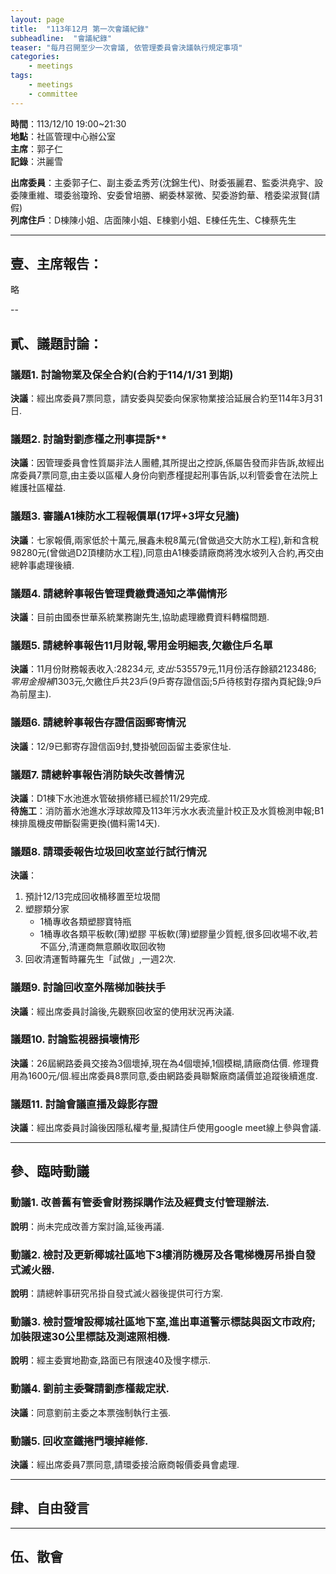 ```yaml
---
layout: page
title:  "113年12月 第一次會議紀錄"
subheadline:  "會議紀錄"
teaser: "每月召開至少一次會議, 依管理委員會決議執行規定事項"
categories:
    - meetings
tags:
    - meetings
    - committee
---
```

**時間**：113/12/10 19:00~21:30<br>
**地點**：社區管理中心辦公室<br>
**主席**：郭子仁<br>
**記錄**：洪麗雪<br>

**出席委員**：主委郭子仁、副主委孟秀芳(沈錦生代)、財委張麗君、監委洪堯宇、設委陳重維、環委翁瓊玲、安委曾培勝、網委林翠微、契委游鈞華、稽委梁淑賢(請假)<br>
**列席住戶**：D棟陳小姐、店面陳小姐、E棟劉小姐、E棟任先生、C棟蔡先生<br>

---
## 壹、主席報告：
略

--
## 貳、議題討論：

### 議題1. 討論物業及保全合約(合約于114/1/31 到期)
**決議**：經出席委員7票同意，請安委與契委向保家物業接洽延展合約至114年3月31日.

### 議題2. 討論對劉彥槿之刑事提訴**
**決議**：因管理委員會性質屬非法人團體,其所提出之控訴,係屬告發而非告訴,故經出席委員7票同意,由主委以區權人身份向劉彥槿提起刑事告訴,以利管委會在法院上維護社區權益.

### 議題3. 審議A1棟防水工程報價單(17坪+3坪女兒牆)
**決議**：七家報價,兩家低於十萬元,展鑫未稅8萬元(曾做過交大防水工程),新和含稅98280元(曾做過D2頂樓防水工程),同意由A1棟委請廠商將洩水坡列入合約,再交由總幹事處理後續.

### 議題4. 請總幹事報告管理費繳費通知之準備情形
**決議**：目前由國泰世華系統業務謝先生,協助處理繳費資料轉檔問題.

### 議題5. 請總幹事報告11月財報,零用金明細表,欠繳住戶名單
**決議**：11月份財務報表收入:$28234元,支出:$535579元,11月份活存餘額$2123486;零用金撥補$1303元,欠繳住戶共23戶(9戶寄存證信函;5戶待核對存摺內頁紀錄;9戶為前屋主).

### 議題6. 請總幹事報告存證信函郵寄情況
**決議**：12/9已郵寄存證信函9封,雙掛號回函留主委家住址.

### 議題7. 請總幹事報告消防缺失改善情況
**決議**：D1棟下水池進水管破損修繕已經於11/29完成.<br>
**待施工**：消防蓄水池進水浮球故障及113年污水水表流量計校正及水質檢測申報;B1棟排風機皮帶斷裂需更換(備料需14天).<br>

### 議題8. 請環委報告垃圾回收室並行試行情況
**決議**：<br>
1.  預計12/13完成回收桶移置至垃圾間<br>
2.  塑膠類分家<br>
    *   1桶專收各類塑膠寶特瓶
    *   1桶專收各類平板軟(薄)塑膠
    平板軟(薄)塑膠量少質輕,很多回收場不收,若不區分,清運商無意願收取回收物<br>
3.  回收清運暫時羅先生「試做」,一週2次.<br>

### 議題9. 討論回收室外階梯加裝扶手
**決議**：經出席委員討論後,先觀察回收室的使用狀況再決議.

### 議題10. 討論監視器損壞情形
**決議**：26屆網路委員交接為3個壞掉,現在為4個壞掉,1個模糊,請廠商估價. 修理費用為1600元/個.經出席委員8票同意,委由網路委員聯繫廠商議價並追蹤後續進度.

### 議題11. 討論會議直播及錄影存證
**決議**：經出席委員討論後因隱私權考量,擬請住戶使用google meet線上參與會議.

---
## 參、臨時動議

### 動議1. 改善舊有管委會財務採購作法及經費支付管理辦法.
**說明**：尚未完成改善方案討論,延後再議.

### 動議2. 檢討及更新椰城社區地下3樓消防機房及各電梯機房吊掛自發式滅火器.
**說明**：請總幹事研究吊掛自發式滅火器後提供可行方案.

### 動議3. 檢討暨增設椰城社區地下室,進出車道警示標誌與函文市政府;加裝限速30公里標誌及測速照相機.
**說明**：經主委實地勘查,路面已有限速40及慢字標示.

### 動議4. 劉前主委聲請劉彥槿裁定狀.
**決議**：同意劉前主委之本票強制執行主張.

### 動議5. 回收室鐵捲門壞掉維修.
**決議**：經出席委員7票同意,請環委接洽廠商報價委員會處理.

---
## 肆、自由發言

---
## 伍、散會
